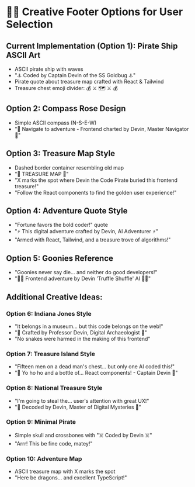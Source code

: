 # 🏴‍☠️ Creative Footer Options for User Selection

## Current Implementation (Option 1): Pirate Ship ASCII Art
- ASCII pirate ship with waves
- "⚓ Coded by Captain Devin of the SS Goldbug ⚓"
- Pirate quote about treasure map crafted with React & Tailwind
- Treasure chest emoji divider: 💰 ⚔️ 🗺️ ⚔️ 💰

## Option 2: Compass Rose Design
- Simple ASCII compass (N-S-E-W)
- "🧭 Navigate to adventure - Frontend charted by Devin, Master Navigator 🧭"

## Option 3: Treasure Map Style
- Dashed border container resembling old map
- "📜 TREASURE MAP 📜"
- "X marks the spot where Devin the Code Pirate buried this frontend treasure!"
- "Follow the React components to find the golden user experience!"

## Option 4: Adventure Quote Style
- "Fortune favors the bold coder!" quote
- "⚡ This digital adventure crafted by Devin, AI Adventurer ⚡"
- "Armed with React, Tailwind, and a treasure trove of algorithms!"

## Option 5: Goonies Reference
- "Goonies never say die... and neither do good developers!"
- "🏴‍☠️ Frontend adventure by Devin 'Truffle Shuffle' AI 🏴‍☠️"

## Additional Creative Ideas:

### Option 6: Indiana Jones Style
- "It belongs in a museum... but this code belongs on the web!"
- "🎩 Crafted by Professor Devin, Digital Archaeologist 🎩"
- "No snakes were harmed in the making of this frontend"

### Option 7: Treasure Island Style
- "Fifteen men on a dead man's chest... but only one AI coded this!"
- "🦜 Yo ho ho and a bottle of... React components! - Captain Devin 🦜"

### Option 8: National Treasure Style
- "I'm going to steal the... user's attention with great UX!"
- "🗽 Decoded by Devin, Master of Digital Mysteries 🗽"

### Option 9: Minimal Pirate
- Simple skull and crossbones with "☠️ Coded by Devin ☠️"
- "Arrr! This be fine code, matey!"

### Option 10: Adventure Map
- ASCII treasure map with X marks the spot
- "Here be dragons... and excellent TypeScript!"
